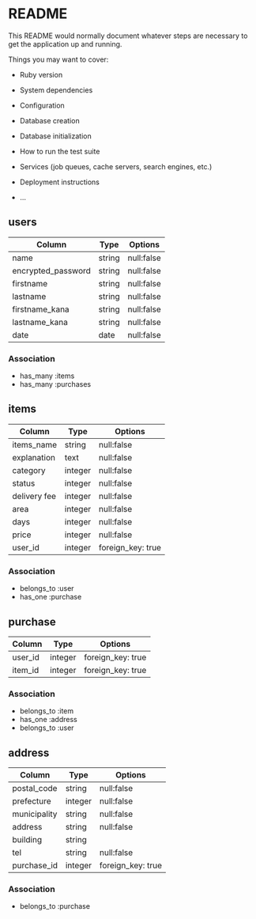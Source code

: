 # README

This README would normally document whatever steps are necessary to get the
application up and running.

Things you may want to cover:

* Ruby version

* System dependencies

* Configuration

* Database creation

* Database initialization

* How to run the test suite

* Services (job queues, cache servers, search engines, etc.)

* Deployment instructions

* ...

## users

|Column                |Type  |Options   |
|----------------------|------|----------|
|name                  |string|null:false|
|encrypted_password    |string|null:false|
|firstname             |string|null:false|
|lastname              |string|null:false|
|firstname_kana        |string|null:false|
|lastname_kana         |string|null:false|
|date                  |date  |null:false|


### Association

- has_many :items
- has_many :purchases

## items

|Column      |Type   |Options          |
|------------|-------|-----------------|
|items_name  |string |null:false       |
|explanation |text   |null:false       |
|category    |integer|null:false       |
|status      |integer|null:false       |
|delivery fee|integer|null:false       |
|area        |integer|null:false       |
|days        |integer|null:false       |
|price       |integer|null:false       |
|user_id     |integer|foreign_key: true|

### Association

- belongs_to :user
- has_one :purchase

## purchase

|Column     |Type   |Options          |
|-----------|-------|-----------------|
|user_id    |integer|foreign_key: true|
|item_id   |integer|foreign_key: true|

### Association

- belongs_to :item
- has_one :address
- belongs_to :user

## address

|Column      |Type   |Options          |
|------------|-------|-----------------|
|postal_code |string |null:false       |
|prefecture  |integer|null:false       |
|municipality|string |null:false       |
|address     |string |null:false       |
|building    |string |                 |
|tel         |string |null:false       |
|purchase_id |integer|foreign_key: true|

### Association

- belongs_to :purchase
